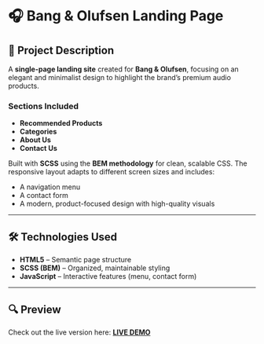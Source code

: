 # 🎧 Bang & Olufsen Landing Page

## 📄 Project Description
A **single-page landing site** created for **Bang & Olufsen**, focusing on an elegant and minimalist design to highlight the brand’s premium audio products.

### Sections Included
- **Recommended Products**
- **Categories**
- **About Us**
- **Contact Us**

Built with **SCSS** using the **BEM methodology** for clean, scalable CSS.
The responsive layout adapts to different screen sizes and includes:
- A navigation menu
- A contact form
- A modern, product-focused design with high-quality visuals

---

## 🛠 Technologies Used
- **HTML5** – Semantic page structure
- **SCSS (BEM)** – Organized, maintainable styling
- **JavaScript** – Interactive features (menu, contact form)

---

## 🔍 Preview
Check out the live version here: [**LIVE DEMO**](https://jasialazyrka.github.io/layout_landing-page/)

